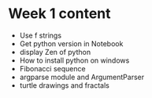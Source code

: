 # Week 1 content
* Use f strings
* Get python version in Notebook
* display Zen of python
* How to install python on windows
* Fibonacci sequence
* argparse module and ArgumentParser
* turtle drawings and fractals
